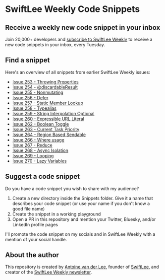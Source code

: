 # SwiftLee Weekly Code Snippets

## Receive a weekly new code snippet in your inbox
Join 20,000+ developers and [subscribe to SwiftLee Weekly](https://www.avanderlee.com/swiftlee-weekly-subscribe/?utm_source=github&utm_medium=readme&utm_campaign=codesnippets) to receive a new code snippets in your inbox, every Tuesday. 

## Find a snippet
Here's an overview of all snippets from earlier SwiftLee Weekly issues:

- [Issue 253 - Throwing Properties](/Xcode%20Project/SwiftLeeWeeklyCodeSnippets/Snippets/Issue%20253%20-%20Throwing%20Properties)
- [Issue 254 - @discardableResult](/Xcode%20Project/SwiftLeeWeeklyCodeSnippets/Snippets/Issue%20254%20-%20@discardableResult)
- [Issue 255 - Nonmutating](/Xcode%20Project/SwiftLeeWeeklyCodeSnippets/Snippets/Issue%20255%20-%20Nonmutating)
- [Issue 256 - Defer](/Xcode%20Project/SwiftLeeWeeklyCodeSnippets/Snippets/Issue%20256%20-%20Defer)
- [Issue 257 - Static Member Lookup](/Xcode%20Project/SwiftLeeWeeklyCodeSnippets/Snippets/Issue%20257%20-%20Static%20Member%20Lookup)
- [Issue 258 - Typealias](/Xcode%20Project/SwiftLeeWeeklyCodeSnippets/Snippets/Issue%20258%20-%20Typealias)
- [Issue 259 - String Interpolation Optional](/Xcode%20Project/SwiftLeeWeeklyCodeSnippets/Snippets/Issue%20259%20-%20String%20Interpolation%20Optional)
- [Issue 260 - Expressible URL Literal](/Xcode%20Project/SwiftLeeWeeklyCodeSnippets/Snippets/Issue%20260%20-%20Expressible%20URL%20Literal)
- [Issue 262 - Boolean Toggle](/Xcode%20Project/SwiftLeeWeeklyCodeSnippets/Snippets/Issue%20262%20-%20Boolean%20Toggle)
- [Issue 263 - Current Task Priority](/Xcode%20Project/SwiftLeeWeeklyCodeSnippets/Snippets/Issue%20263%20-%20Current%20Task%20Priority)
- [Issue 264 - Region Based Sendable](/Xcode%20Project/SwiftLeeWeeklyCodeSnippets/Snippets/Issue%20264%20-%20Region%20Based%20Sendable)
- [Issue 266 - Where usage](/Xcode%20Project/SwiftLeeWeeklyCodeSnippets/Snippets/Issue%20266%20-%20Where)
- [Issue 267 - Reduce](/Xcode%20Project/SwiftLeeWeeklyCodeSnippets/Snippets/Issue%20267%20-%20Reduce)
- [Issue 268 - Async Isolation](/Xcode%20Project/SwiftLeeWeeklyCodeSnippets/Snippets/Issue%20268%20-%20Async%20Isolation)
- [Issue 269 - Looping](/Xcode%20Project/SwiftLeeWeeklyCodeSnippets/Snippets/Issue%20269%20-%20Looping)
- [Issue 270 - Lazy Variables](/Xcode%20Project/SwiftLeeWeeklyCodeSnippets/Snippets/Issue%20270%20-%20Lazy%20Variables)

## Suggest a code snippet
Do you have a code snippet you wish to share with my audience?

1. Create a new directory inside the Snippets folder. Give it a name that describes your code snippet (or use your name if you don't know a good file name)
2. Create the snippet in a working playground
3. Open a PR in this repository and mention your Twitter, Bluesky, and/or LinkedIn profile pages
 
I'll promote the code snippet on my socials and in SwiftLee Weekly with a mention of your social handle.

## About the author
This repository is created by [Antoine van der Lee](https://x.com/twannl), founder of [SwiftLee](https://www.avanderlee.com), and creator of the [SwiftLee Weekly newsletter](https://www.avanderlee.com/swiftlee-weekly-subscribe/?utm_source=github&utm_medium=readme&utm_campaign=codesnippets).
